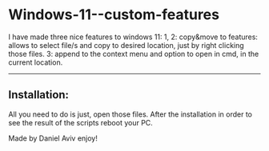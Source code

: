# Windows-11--custom-features
I have made three nice features to windows 11:
1, 2: copy&move to features:
allows to select file/s and copy to desired location, just by right clicking those files.
3: append to the context menu and option to open in cmd, in the current location.

--------------------------------------------------
Installation:
--------------------------------------------------
All you need to do is just, open those files.
After the installation in order to see the result of the scripts
reboot your PC.


Made by Daniel Aviv
enjoy!

